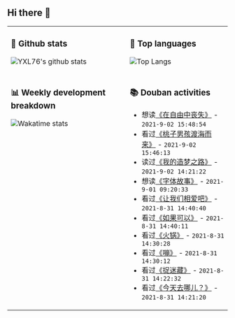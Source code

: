 ## Hi there 👋

<table>
<tr>
<td valign="top" width="54%">

### 🔭 Github stats

![YXL76's github stats](https://github-readme-stats.yxl76.vercel.app/api?username=YXL76&count_private=true&show_icons=true&include_all_commits=true&theme=prussian&line_height=28&disable_animations=true)

</td>

<td valign="top" width="46%">

### 🌱 Top languages

![Top Langs](https://github-readme-stats.yxl76.vercel.app/api/top-langs/?username=YXL76&layout=compact&theme=prussian&langs_count=8&hide=HTML,CSS,SCSS)

</td>
</tr>
<tr>
<td valign="top" width="54%">

### 📊 Weekly development breakdown

![Wakatime stats](https://github-readme-stats.yxl76.vercel.app/api/wakatime?username=YXL76&layout=compact&theme=prussian)


</td>
<td valign="top" width="46%">

### 📚 Douban activities

- 想读[《在自由中丧失》](https://book.douban.com/subject/1252159/) - `2021-9-02 15:48:54`
- 看过[《桃子男孩渡海而来》](http://movie.douban.com/subject/35169882/) - `2021-9-02 15:46:13`
- 读过[《我的造梦之路》](https://book.douban.com/subject/26613052/) - `2021-9-02 14:21:22`
- 想读[《字体故事》](https://book.douban.com/subject/20441938/) - `2021-9-01 09:20:33`
- 看过[《让我们相爱吧》](http://movie.douban.com/subject/35509742/) - `2021-8-31 14:40:40`
- 看过[《如果可以》](http://movie.douban.com/subject/35521744/) - `2021-8-31 14:40:11`
- 看过[《火锅》](http://movie.douban.com/subject/35521749/) - `2021-8-31 14:30:28`
- 看过[《嘣》](http://movie.douban.com/subject/35559623/) - `2021-8-31 14:30:12`
- 看过[《捉迷藏》](http://movie.douban.com/subject/35521746/) - `2021-8-31 14:22:32`
- 看过[《今天去哪儿？》](http://movie.douban.com/subject/35517720/) - `2021-8-31 14:21:20`

</td>
</tr>
</table>

<!--
**YXL76/YXL76** is a ✨ _special_ ✨ repository because its `README.md` (this file) appears on your GitHub profile.

Here are some ideas to get you started:

- 🔭 I’m currently working on ...
- 🌱 I’m currently learning ...
- 👯 I’m looking to collaborate on ...
- 🤔 I’m looking for help with ...
- 💬 Ask me about ...
- 📫 How to reach me: ...
- 😄 Pronouns: ...
- ⚡ Fun fact: ...
-->
